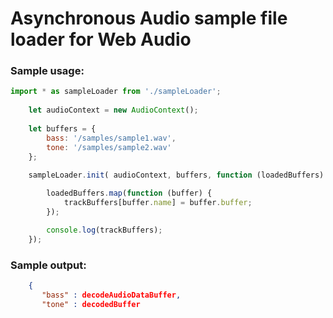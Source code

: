 # Asynchronous Audio sample file loader for Web Audio

### Sample usage:

```javascript
import * as sampleLoader from './sampleLoader';
    
    let audioContext = new AudioContext();
  
    let buffers = {
        bass: '/samples/sample1.wav',
        tone: '/samples/sample2.wav'
    };
    
    sampleLoader.init( audioContext, buffers, function (loadedBuffers) {

        loadedBuffers.map(function (buffer) {
            trackBuffers[buffer.name] = buffer.buffer;
        });

        console.log(trackBuffers);
    });
```

### Sample output:

```json
    {
       "bass" : decodeAudioDataBuffer,
       "tone" : decodedBuffer
```
